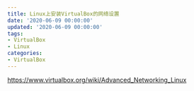 ```yaml
---
title: Linux上安装VirtualBox的网络设置
date: '2020-06-09 00:00:00'
updated: '2020-06-09 00:00:00'
tags:
- VirtualBox
- Linux
categories:
- VirtualBox
---
```



https://www.virtualbox.org/wiki/Advanced_Networking_Linux
